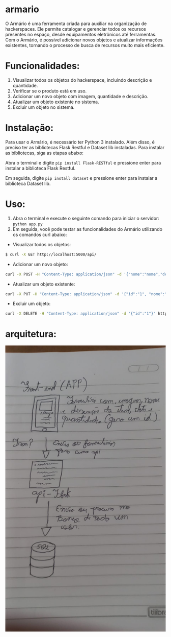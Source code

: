 # armario
O Armário é uma ferramenta criada para auxiliar na organização de hackerspaces. Ele permite catalogar e gerenciar todos os recursos presentes no espaço, desde equipamentos eletrônicos até ferramentas. Com o Armário, é possível adicionar novos objetos e atualizar informações existentes, tornando o processo de busca de recursos muito mais eficiente.

# Funcionalidades:
1. Visualizar todos os objetos do hackerspace, incluindo descrição e quantidade.
2. Verificar se o produto está em uso.
3. Adicionar um novo objeto com imagem, quantidade e descrição.
4. Atualizar um objeto existente no sistema.
5. Excluir um objeto no sistema.

# Instalação:
Para usar o Armário, é necessário ter Python 3 instalado. Além disso, é preciso ter as bibliotecas Flask Restful e Dataset lib instaladas. Para instalar as bibliotecas, siga as etapas abaixo:

Abra o terminal e digite `pip install Flask-RESTful` e pressione enter para instalar a biblioteca Flask Restful.

Em seguida, digite `pip install dataset` e pressione enter para instalar a biblioteca Dataset lib.

# Uso:
1. Abra o terminal e execute o seguinte comando para iniciar o servidor:
`python app.py`
2. Em seguida, você pode testar as funcionalidades do Armário utilizando os comandos curl abaixo:
* Visualizar todos os objetos:
``` bash 
$ curl -X GET http://localhost:5000/api/
```
* Adicionar um novo objeto:
``` bash 
curl -X POST -H "Content-Type: application/json" -d '{"nome":"nome","dec":"descrição", "quant":"Quantidade"}' http://localhost:5000/api/
```
* Atualizar um objeto existente:
``` bash 
curl -X PUT -H "Content-Type: application/json" -d '{"id":"1", "nome":"nome_atualizado","dec":"descrição_atualizado", "quant":"Quantidade_atualizada"}' http://localhost:5000/api/
```
* Excluir um objeto: 
``` bash 
curl -X DELETE -H "Content-Type: application/json" -d '{"id":"1"}' http://localhost:5000/api/
```

# arquitetura:
<p align="center">
<img src="/src/arquitetura.jpeg">
</p>


